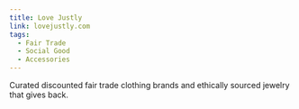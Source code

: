 ```yaml
---
title: Love Justly
link: lovejustly.com
tags:
  - Fair Trade
  - Social Good
  - Accessories
---
```

Curated discounted fair trade clothing brands and ethically sourced jewelry that gives back.